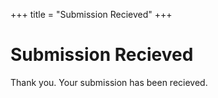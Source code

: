 +++
title = "Submission Recieved"
+++



# Submission Recieved

Thank you. Your submission has been recieved.
